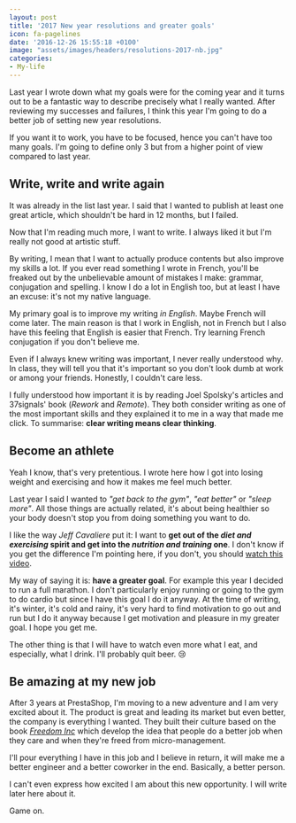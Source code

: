 ```yaml
---
layout: post
title: '2017 New year resolutions and greater goals'
icon: fa-pagelines
date: '2016-12-26 15:55:18 +0100'
image: "assets/images/headers/resolutions-2017-nb.jpg"
categories:
- My-life
---
```


Last year I wrote down what my goals were for the coming year and it turns out to be a fantastic way to describe precisely what I really wanted.
After reviewing my successes and failures, I think this year I'm going to do a better job of setting new year resolutions.

If you want it to work, you have to be focused, hence you can't have too many goals. I'm going to define only 3 but from a higher point of view compared to last year.



<h2><i class="fa fa-pencil"></i> Write, write and write again</h2>

It was already in the list last year. I said that I wanted to publish at least one great article, which shouldn't be hard in 12 months, but I failed.

Now that I'm reading much more, I want to write. I always liked it but I'm really not good at artistic stuff.

By writing, I mean that I want to actually produce contents but also improve my skills a lot. If you ever read something I wrote in French, you'll be freaked out by the unbelievable amount of mistakes I make: grammar, conjugation and spelling. I know I do a lot in English too, but at least I have an excuse: it's not my native language.

My primary goal is to improve my writing *in English*. Maybe French will come later. The main reason is that I work in English, not in French but I also have this feeling that English is easier that French. Try learning French conjugation if you don't believe me.

Even if I always knew writing was important, I never really understood why. In class, they will tell you that it's important so you don't look dumb at work or among your friends. Honestly, I couldn't care less.

I fully understood how important it is by reading Joel Spolsky's articles and 37signals' book (*Rework* and *Remote*). They both consider writing as one of the most important skills and they explained it to me in a way that made me click. To summarise: **clear writing means clear thinking**.



<h2><i class="fa fa-medkit"></i>  Become an athlete</h2>

Yeah I know, that's very pretentious. I wrote here how I got into losing weight and exercising and how it makes me feel much better.

Last year I said I wanted to *"get back to the gym"*, *"eat better"* or *"sleep more"*. All those things are actually related, it's about being healthier so your body doesn't stop you from doing something you want to do.

I like the way *Jeff Cavaliere* put it: I want to **get out of the *diet and exercising* spirit and get into the *nutrition and training* one**. I don't know if you get the difference I'm pointing here, if you don't, you should [watch this video](https://www.youtube.com/watch?v=k47Ho4cufNc).

My way of saying it is: **have a greater goal**. For example this year I decided to run a full marathon. I don't particularly enjoy running or going to the gym to do cardio but since I have this goal I do it anyway. At the time of writing, it's winter, it's cold and rainy, it's very hard to find motivation to go out and run but I do it anyway because I get motivation and pleasure in my greater goal. I hope you get me.

The other thing is that I will have to watch even more what I eat, and especially, what I drink. I'll probably quit beer. :cry:



<h2><i class="fa fa-code"></i>  Be amazing at my new job</h2>

After 3 years at PrestaShop, I'm moving to a new adventure and I am very excited about it. The product is great and leading its market but even better, the company is everything I wanted. They built their culture based on the book [*Freedom Inc*](https://www.amazon.com/Freedom-Inc-Employees-Business-Productivity/dp/0307409384/ref=sr_1_1?s=books&ie=UTF8&qid=1482766731&sr=1-1&keywords=freedom+inc) which develop the idea that people do a better job when they care and when they're freed from micro-management.

I'll pour everything I have in this job and I believe in return, it will make me a better engineer and a better coworker in the end. Basically, a better person.

I can't even express how excited I am about this new opportunity. I will write later here about it.

Game on.
